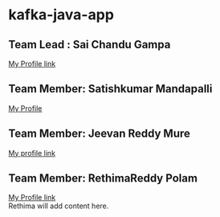 # kafka-java-app

## Team Lead : Sai Chandu Gampa
[My Profile link](https://github.com/saichandugampa)

## Team Member:  Satishkumar Mandapalli
[My Profile](https://github.com/mandapallisatish64)
## Team Member:  Jeevan Reddy Mure
[My profile link](https://github.com/jeevanreddymure)

## Team Member: RethimaReddy Polam
[My Profile link](https://github.com/Rethima-Reddy)</br>
Rethima will add content here.
